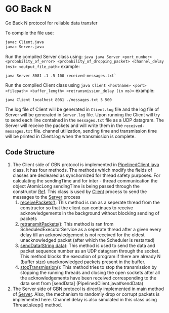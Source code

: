 # GO Back N

Go Back N protocol for reliable data transfer

To compile the file use:

``` bash
javac Client.java
javac Server.java 
```

Run the compiled Server class using: `java
java Server <port_number> <probability_of_error> <probability_of_dropping_packet> <channel_delay (ms)> <output_file_path>` example:

``` shell
java Server 8081 .1 .5 100 received-messages.txt`
```

Run the compiled Client class using `java Client <hostname> <port> <filepath> <buffer_length> <retransmission_delay (in ms)>`
example:

``` shell
java Client localhost 8081 ./messages.txt 5 500
```

The log file of Client will be generated in `Client.log` file and the log file of Server will be generated in `Server.log` file. Upon running the Client will try to send each line contained in the `messages.txt` file as a UDP datagram. The Server will receive the packets and will write them in the `received-messages.txt` file. channel utilization, sending time and transmission time will be printed in Client.log when the transmission is complete.

## Code Structure

1. The Client side of GBN protocol is implemented in [PipelinedClient.java](PipelinedClient.java) class. It has four methods. The methods which modify the fields of classes are decleared as synchornized for thread safety purposes. For calculating the sendingTime and for inter - thread communication the object AtomicLong sendingTime is being passed through the constructor [Ref](https://stackoverflow.com/a/5999146/10786438). This class is used by [Client](Client.java) process to send the messages to the [Server](Server.java) process
   1. [receivePackets()](PipelinedClient.java#receivePackets): This method is ran as a seperate thread from the constructor so that the client can continues to receive acknowledgements in the background without blocking sending of packets 
   2. [retransmitPackets()](PipelinedClient.java#retransmitPackets): This method is ran from ScheduledExecutorService as a seperate thread after a given every delay till an acknowledgement is not received for the oldest unacknowledged packet (after which the Scheduler is restarted)
   3. [sendData(String data)](PipelinedClient.java#sendData): This method is used to send the data and packet sequence number as an UDP datagram through the socket. This method blocks the execution of program if there are already N (buffer size) unacknowledged packets present in the buffer.
   4. [stopTransmission()](PipelinedClient.java#stopTransmission): This method tries to stop the transmission by stopping the running threads and closing the open sockets after all the acknowledgements have been received corresponding to the data sent from [sendData] (PipelinedClient.java#sendData)
2. The Server side of GBN protocol is directly implemented in main method of [Server](Server.java#main). Also, the mechanism to randomly drop or corrupt packets is implemented here. Channel delay is also simulated in this class using Thread.sleep() method. 